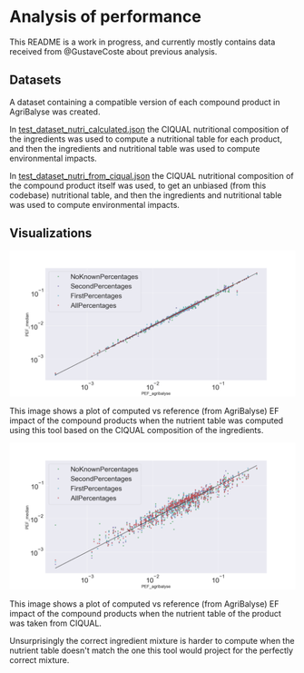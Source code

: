 # Analysis of performance

This README is a work in progress, and currently mostly contains data received from @GustaveCoste about previous analysis.

## Datasets

A dataset containing a compatible version of each compound product in AgriBalyse was created.

In [test_dataset_nutri_calculated.json](test_dataset_nutri_calculated.json) the CIQUAL nutritional composition of the ingredients was used
to compute a nutritional table for each product, and then the ingredients and nutritional table was
used to compute environmental impacts.

In [test_dataset_nutri_from_ciqual.json](test_dataset_nutri_from_ciqual.json) the CIQUAL nutritional composition of the compound product itself was used, to get an unbiased (from this codebase) nutritional table, and then the ingredients and nutritional table was used to compute environmental impacts.

## Visualizations

![Computed vs reference EF impact with self-computed nutrient tables](pef_median_vs_agri_calc.png "Computed vs reference EF impat with self-computed nutrient tables")

This image shows a plot of computed vs reference (from AgriBalyse) EF impact of the compound products when the nutrient table was computed using this tool based on the CIQUAL composition of the ingredients.


![Computed vs reference EF impact with reference nutrient tables](pef_median_vs_agri_ciqual.png "Computed vs reference EF impat with reference nutrient tables")

This image shows a plot of computed vs reference (from AgriBalyse) EF impact of the compound products when the nutrient table of the product was taken from CIQUAL.

Unsurprisingly the correct ingredient mixture is harder to compute when the nutrient table doesn't match the one this tool would project for the perfectly correct mixture.

